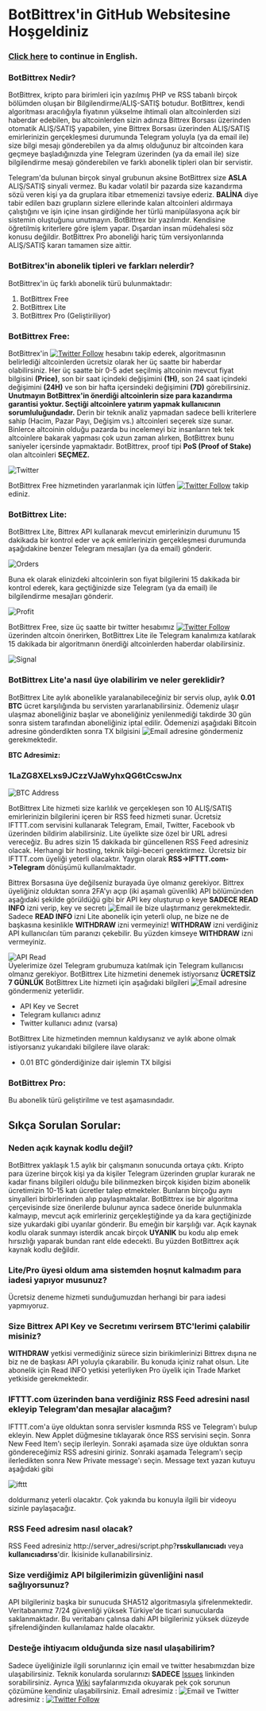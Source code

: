 # BotBittrex'in GitHub Websitesine Hoşgeldiniz

### [Click here](README.md) to continue in English.<br>
### BotBittrex Nedir?
BotBittrex, kripto para birimleri için yazılmış PHP ve RSS tabanlı birçok bölümden oluşan bir Bilgilendirme/ALIŞ-SATIŞ botudur. BotBittrex, kendi algoritması aracılığıyla fiyatının yükselme ihtimali olan altcoinlerden sizi haberdar edebilen, bu altcoinlerden sizin adınıza Bittrex Borsası üzerinden otomatik ALIŞ/SATIŞ yapabilen, yine Bittrex Borsası üzerinden ALIŞ/SATIŞ emirlerinizin gerçekleşmesi durumunda Telegram yoluyla (ya da email ile) size bilgi mesajı gönderebilen ya da almış olduğunuz bir altcoinden kara geçmeye başladığınızda yine Telegram üzerinden (ya da email ile) size bilgilendirme mesajı gönderebilen ve farklı abonelik tipleri olan bir servistir.

Telegram'da bulunan birçok sinyal grubunun aksine BotBittrex size **ASLA** ALIŞ/SATIŞ sinyali vermez. Bu kadar volatil bir pazarda size kazandırma sözü veren kişi ya da gruplara itibar etmemenizi tavsiye ederiz. **BALİNA** diye tabir edilen bazı grupların sizlere ellerinde kalan altcoinleri aldırmaya çalıştığını ve işin içine insan girdiğinde her türlü manipülasyona açık bir sistemin oluştuğunu unutmayın. BotBittrex bir yazılımdır. Kendisine öğretilmiş kriterlere göre işlem yapar. Dışardan insan müdehalesi söz konusu değildir. BotBittrex Pro aboneliği hariç tüm versiyonlarında ALIŞ/SATIŞ kararı tamamen size aittir.

### BotBitrex'in abonelik tipleri ve farkları nelerdir?
BotBittrex'in üç farklı abonelik türü bulunmaktadır:
1. BotBittrex Free
2. BotBittrex Lite
3. BotBittrex Pro (Geliştiriliyor)

### BotBittrex Free:
BotBittrex'in [![Twitter Follow](https://img.shields.io/twitter/follow/botbittrex.svg?style=social&label=Follow)](http://twitter.com/botbittrex) hesabını takip ederek, algoritmasının belirlediği altcoinlerden ücretsiz olarak her üç saatte bir haberdar olabilirsiniz. Her üç saatte bir 0-5 adet seçilmiş altcoinin mevcut fiyat bilgisini **(Price)**, son bir saat içindeki değişimini **(1H)**, son 24 saat içindeki değişimini **(24H)** ve son bir hafta içersindeki değişimini **(7D)** görebilirsiniz. **Unutmayın BotBittrex'in önerdiği altcoinlerin size para kazandırma garantisi yoktur. Seçtiği altcoinlere yatırım yapmak kullanıcının sorumluluğundadır.** Derin bir teknik analiz yapmadan sadece belli kriterlere sahip (Hacim, Pazar Payı, Değişim vs.) altcoinleri seçerek size sunar. Binlerce altcoinin olduğu pazarda bu incelemeyi biz insanların tek tek altcoinlere bakarak yapması çok uzun zaman alırken, BotBittrex bunu saniyeler içersinde yapmaktadır. BotBittrex, proof tipi **PoS (Proof of Stake)** olan altcoinleri **SEÇMEZ.**

![Twitter](twitter.png)

BotBittrex Free hizmetinden yararlanmak için lütfen [![Twitter Follow](https://img.shields.io/twitter/follow/botbittrex.svg?style=social&label=Follow)](http://twitter.com/botbittrex) takip ediniz.

### BotBittrex Lite:
BotBittrex Lite, Bittrex API kullanarak mevcut emirlerinizin durumunu 15 dakikada bir kontrol eder ve açık emirlerinizin gerçekleşmesi durumunda aşağıdakine benzer Telegram mesajları (ya da email) gönderir.

![Orders](Telegram_iOS.png)

Buna ek olarak elinizdeki altcoinlerin son fiyat bilgilerini 15 dakikada bir kontrol ederek, kara geçtiğinizde size Telegram (ya da email) ile bilgilendirme mesajları gönderir.

![Profit](Telegram_profit.png)

BotBittrex Free, size üç saatte bir twitter hesabımız [![Twitter Follow](https://img.shields.io/twitter/follow/botbittrex.svg?style=social&label=Follow)](http://twitter.com/botbittrex) üzerinden altcoin önerirken, BotBittrex Lite ile Telegram kanalımıza katılarak 15 dakikada bir algoritmanın önerdiği altcoinlerden haberdar olabilirsiniz.

![Signal](Telegram_signal.png)

### BotBittrex Lite'a nasıl üye olabilirim ve neler gereklidir?

BotBittrex Lite aylık abonelikle yaralanabileceğiniz bir servis olup, aylık **0.01 BTC** ücret karşılığında bu servisten yararlanabilirsiniz. Ödemeniz ulaşır ulaşmaz aboneliğiniz başlar ve aboneliğiniz yenilenmediği takdirde 30 gün sonra sistem tarafından aboneliğiniz iptal edilir. Ödemenizi aşağıdaki Bitcoin adresine gönderdikten sonra TX bilgisini ![Email](email.png) adresine göndermeniz gerekmektedir.<br>

**BTC Adresimiz:**
### 1LaZG8XELxs9JCzzVJaWyhxQG6tCcswJnx

![BTC Address](btc_address.png)

BotBittrex Lite hizmeti size karlılık ve gerçekleşen son 10 ALIŞ/SATIŞ emirlerinizin bilgilerini içeren bir RSS feed hizmeti sunar. Ücretsiz IFTTT.com servisini kullanarak Telegram, Email, Twitter, Facebook vb üzerinden bildirim alabilirsiniz. Lite üyelikte size özel bir URL adresi vereceğiz. Bu adres sizin 15 dakikada bir güncellenen RSS Feed adresiniz olacak. Herhangi bir hosting, teknik bilgi-beceri gerektirmez. Ücretsiz bir IFTTT.com üyeliği yeterli olacaktır. Yaygın olarak **RSS->IFTTT.com->Telegram** dönüşümü kullanılmaktadır.

Bittrex Borsasına üye değilseniz burayada üye olmanız gerekiyor. Bittrex üyeliğiniz olduktan sonra 2FA'yı açıp (iki aşamalı güvenlik) API bölümünden aşağıdaki şekilde görüldüğü gibi bir API key oluşturup o keye **SADECE READ INFO** izni verip, key ve secretı ![Email](email.png) ile bize ulaştırmanız gerekmektedir. Sadece **READ INFO** izni Lite abonelik için yeterli olup, ne bize ne de başkasına kesinlikle **WITHDRAW** izni vermeyiniz! **WITHDRAW** izni verdiğiniz API kullanıcıları tüm paranızı çekebilir. Bu yüzden kimseye **WITHDRAW** izni vermeyiniz.

![API Read](API_read.png)<br>
Üyelerimize özel Telegram grubumuza katılmak için Telegram kullanıcısı olmanız gerekiyor. BotBittrex Lite hizmetini denemek istiyorsanız **ÜCRETSİZ 7 GÜNLÜK** BotBittrex Lite hizmeti için aşağıdaki bilgileri ![Email](email.png) adresine göndermeniz yeterlidir.

* API Key ve Secret
* Telegram kullanıcı adınız
* Twitter kullanıcı adınız (varsa)

BotBittrex Lite hizmetinden memnun kaldıysanız ve aylık abone olmak istiyorsanız yukarıdaki bilgilere ilave olarak:

* 0.01 BTC gönderdiğinize dair işlemin TX bilgisi

### BotBittrex Pro:

Bu abonelik türü geliştirilme ve test aşamasındadır.

## Sıkça Sorulan Sorular:

### Neden açık kaynak kodlu değil?

BotBittrex yaklaşık 1.5 aylık bir çalışmanın sonucunda ortaya çıktı. Kripto para üzerine birçok kişi ya da kişiler Telegram üzerinden gruplar kurarak ne kadar finans bilgileri olduğu bile bilinmezken birçok kişiden bizim abonelik ücretimizin 10-15 katı ücretler talep etmekteler. Bunların birçoğu aynı sinyalleri birbirlerinden alıp paylaşmaktalar. BotBittrex ise bir algoritma çerçevisinde size önerilerde bulunur ayrıca sadece öneride bulunmakla kalmayıp, mevcut açık emirleriniz gerçekleştiğinde ya da kara geçtiğinizde size yukardaki gibi uyarılar gönderir. Bu emeğin bir karşılığı var. Açık kaynak kodlu olarak sunmayı isterdik ancak birçok **UYANIK** bu kodu alıp emek hırsızlığı yaparak bundan rant elde edecekti. Bu yüzden BotBittrex açık kaynak kodlu değildir.

### Lite/Pro üyesi oldum ama sistemden hoşnut kalmadım para iadesi yapıyor musunuz?

Ücretsiz deneme hizmeti sunduğumuzdan herhangi bir para iadesi yapmıyoruz.

### Size Bittrex API Key ve Secretımı verirsem BTC'lerimi çalabilir misiniz?

**WITHDRAW** yetkisi vermediğiniz sürece sizin birikimlerinizi Bittrex dışına ne biz ne de başkası API yoluyla çıkarabilir. Bu konuda içiniz rahat olsun. Lite abonelik için Read INFO yetkisi yeterliyken Pro üyelik için Trade Market yetkiside gerekmektedir.

### IFTTT.com üzerinden bana verdiğiniz RSS Feed adresini nasıl ekleyip Telegram'dan mesajlar alacağım?

IFTTT.com'a üye olduktan sonra servisler kısmında RSS ve Telegram'ı bulup ekleyin. New Applet düğmesine tıklayarak önce RSS servisini seçin. Sonra New Feed Item'ı seçip ilerleyin. Sonraki aşamada size üye olduktan sonra göndereceğimiz RSS adresini giriniz. Sonraki aşamada Telegram'ı seçip ilerledikten sonra New Private message'ı seçin. Message text yazan kutuyu aşağıdaki gibi 

![ifttt](ifttt.png)

doldurmanız yeterli olacaktır. Çok yakında bu konuyla ilgili bir videoyu sizinle paylaşacağız.

### RSS Feed adresim nasıl olacak?

RSS Feed adresiniz http://server_adresi/script.php?**rsskullanıcıadı** veya **kullanıcıadırss**'dir. İkisinide kullanabilirsiniz.

### Size verdiğimiz API bilgilerimizin güvenliğini nasıl sağlıyorsunuz?

API bilgileriniz başka bir sunucuda SHA512 algoritmasıyla şifrelenmektedir. Veritabanımız 7/24 güvenliği yüksek Türkiye'de ticari sunucularda saklanmaktadır. Bu veritabanı çalınsa dahi API bilgileriniz yüksek düzeyde şifrelendiğinden kullanılamaz halde olacaktır.

### Desteğe ihtiyacım olduğunda size nasıl ulaşabilirim?

Sadece üyeliğinizle ilgili sorunlarınız için email ve twitter hesabımızdan bize ulaşabilirsiniz. Teknik konularda sorularınızı **SADECE** [Issues](https://github.com/botbittrex/botbittrex.github.io/issues) linkinden  sorabilirsiniz. Ayrıca [Wiki](https://github.com/botbittrex/botbittrex.github.io/wiki) sayfalarımızıda okuyarak pek çok sorunun çözümüne kendiniz ulaşabilirsiniz. Email adresimiz : ![Email](email.png) ve Twitter adresimiz : [![Twitter Follow](https://img.shields.io/twitter/follow/botbittrex.svg?style=social&label=Follow)](http://twitter.com/botbittrex)
